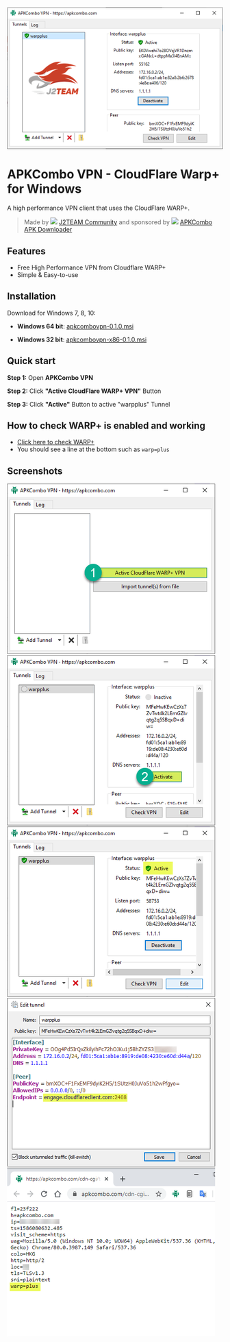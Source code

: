 
<p align="center"><a href="https://apkcombo.com/?utm_source=apkcombo-vpn-github" target="_blank" rel="noopener noreferrer"><img src="screenshots/apkcombo-vpn-0.png" alt="APKCombo VPN"></a></p>

# APKCombo VPN - CloudFlare Warp+ for Windows
A high performance VPN client that uses the CloudFlare WARP+.

> Made by <img src="https://github.com/apkcombo/apkcombo-vpn/blob/master/j2team/j2team-01.png" height="24"> [J2TEAM Community](https://www.facebook.com/groups/j2team.community/) and sponsored by <img src="https://apkcombo.com/static/icons/icon-48.png" height="24"> [APKCombo APK Downloader](https://apkcombo.com)

## Features
- Free High Performance VPN from Cloudflare WARP+
- Simple & Easy-to-use


## Installation
Download for Windows 7, 8, 10:

- **Windows 64 bit**: [apkcombovpn-0.1.0.msi](https://github.com/apkcombo/apkcombo-vpn/raw/master/apkcombovpn-0.1.0.msi)

- **Windows 32 bit**: [apkcombovpn-x86-0.1.0.msi](https://github.com/apkcombo/apkcombo-vpn/raw/master/apkcombovpn-x86-0.1.0.msi)

## Quick start

**Step 1:** Open **APKCombo VPN**

**Step 2:** Click **"Active CloudFlare WARP+ VPN"** Button

**Step 3:** Click **"Active"** Button to active "warpplus" Tunnel

## How to check WARP+ is enabled and working
- [Click here to check WARP+](https://apkcombo.com/cdn-cgi/trace)
- You should see a line at the bottom such as `warp=plus`

## Screenshots

![APKCombo VPN 1](screenshots/apkcombo-vpn1.png)
![APKCombo VPN 1](screenshots/apkcombo-vpn2.png)
![APKCombo VPN 1](screenshots/apkcombo-vpn3.png)
![APKCombo VPN 1](screenshots/apkcombo-vpn4.png)
![APKCombo VPN 1](screenshots/apkcombo-vpn5.png)

